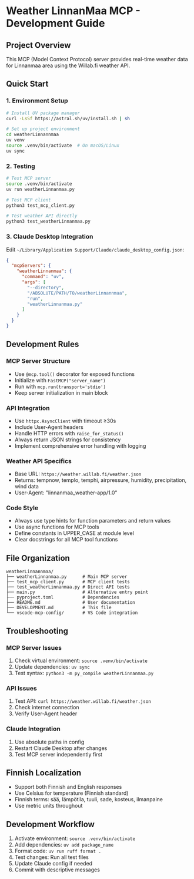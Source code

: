 # Weather LinnanMaa MCP - Development Guide

## Project Overview
This MCP (Model Context Protocol) server provides real-time weather data for Linnanmaa area using the Willab.fi weather API.

## Quick Start

### 1. Environment Setup
```bash
# Install UV package manager
curl -LsSf https://astral.sh/uv/install.sh | sh

# Set up project environment
cd weatherLinnannmaa
uv venv
source .venv/bin/activate  # On macOS/Linux
uv sync
```

### 2. Testing
```bash
# Test MCP server
source .venv/bin/activate
uv run weatherLinnanmaa.py

# Test MCP client
python3 test_mcp_client.py

# Test weather API directly
python3 test_weatherLinnanmaa.py
```

### 3. Claude Desktop Integration
Edit `~/Library/Application Support/Claude/claude_desktop_config.json`:

```json
{
  "mcpServers": {
    "weatherLinnanmaa": {
      "command": "uv",
      "args": [
        "--directory",
        "/ABSOLUTE/PATH/TO/weatherLinnannmaa",
        "run",
        "weatherLinnanmaa.py"
      ]
    }
  }
}
```

## Development Rules

### MCP Server Structure
- Use `@mcp.tool()` decorator for exposed functions
- Initialize with `FastMCP("server_name")`
- Run with `mcp.run(transport='stdio')`
- Keep server initialization in main block

### API Integration
- Use `httpx.AsyncClient` with timeout ≥30s
- Include User-Agent headers
- Handle HTTP errors with `raise_for_status()`
- Always return JSON strings for consistency
- Implement comprehensive error handling with logging

### Weather API Specifics
- Base URL: `https://weather.willab.fi/weather.json`
- Returns: tempnow, templo, temphi, airpressure, humidity, precipitation, wind data
- User-Agent: "linnanmaa_weather-app/1.0"

### Code Style
- Always use type hints for function parameters and return values
- Use async functions for MCP tools
- Define constants in UPPER_CASE at module level
- Clear docstrings for all MCP tool functions

## File Organization
```
weatherLinnannmaa/
├── weatherLinnanmaa.py      # Main MCP server
├── test_mcp_client.py       # MCP client tests
├── test_weatherLinnanmaa.py # Direct API tests
├── main.py                  # Alternative entry point
├── pyproject.toml           # Dependencies
├── README.md                # User documentation
├── DEVELOPMENT.md           # This file
└── vscode-mcp-config/       # VS Code integration
```

## Troubleshooting

### MCP Server Issues
1. Check virtual environment: `source .venv/bin/activate`
2. Update dependencies: `uv sync`
3. Test syntax: `python3 -m py_compile weatherLinnanmaa.py`

### API Issues
1. Test API: `curl https://weather.willab.fi/weather.json`
2. Check internet connection
3. Verify User-Agent header

### Claude Integration
1. Use absolute paths in config
2. Restart Claude Desktop after changes
3. Test MCP server independently first

## Finnish Localization
- Support both Finnish and English responses
- Use Celsius for temperature (Finnish standard)
- Finnish terms: sää, lämpötila, tuuli, sade, kosteus, ilmanpaine
- Use metric units throughout

## Development Workflow
1. Activate environment: `source .venv/bin/activate`
2. Add dependencies: `uv add package_name`
3. Format code: `uv run ruff format .`
4. Test changes: Run all test files
5. Update Claude config if needed
6. Commit with descriptive messages